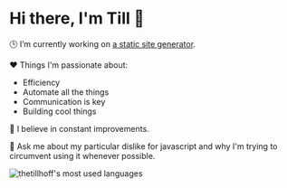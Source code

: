 # Hi there, I'm Till 👋

🕒 I’m currently working on [a static site generator](https://github.com/thetillhoff/temingo).

❤️ Things I'm passionate about:
- Efficiency
- Automate all the things
- Communication is key
- Building cool things

🌱 I believe in constant improvements.

💬 Ask me about my particular dislike for javascript and why I'm trying to circumvent using it whenever possible.

<img align="center" src="https://github-readme-stats.vercel.app/api/top-langs/?username=thetillhoff&layout=compact&theme=material-palenight&exclude_repo=juhoff-bueroservice.de,rahoff.enforge.de" alt="thetillhoff's most used languages" />
